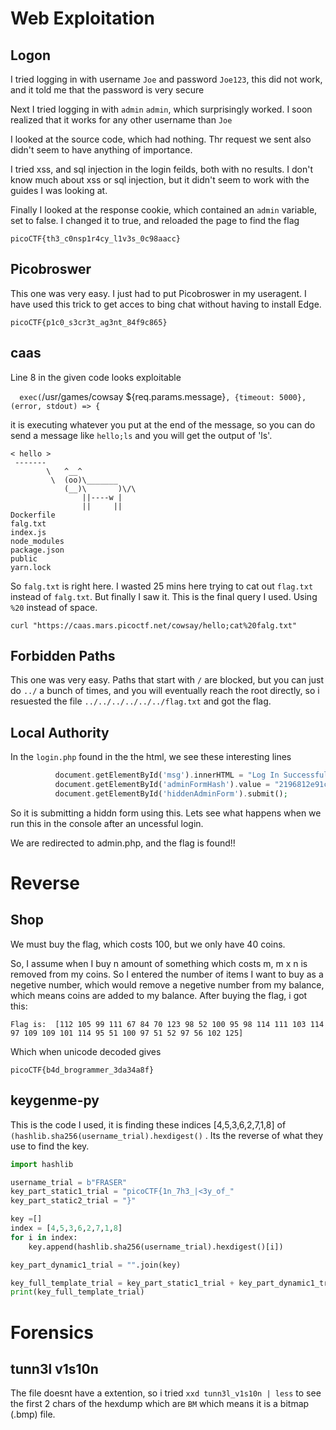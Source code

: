 # Web Exploitation

## Logon

I tried logging in with username `Joe` and password `Joe123`, this did not work, and it told me that the password is very secure

Next I tried logging in with `admin` `admin`, which surprisingly worked. I soon realized that it works for any other username than `Joe`

I looked at the source code, which had nothing. Thr request we sent also didn't seem to have anything of importance.

I tried xss, and sql injection in the login feilds, both with no results. I don't know much about xss or sql injection, but it didn't seem to work with the guides I was looking at.

Finally I looked at the response cookie, which contained an `admin` variable, set to false. I changed it to true, and reloaded the page to find the flag

`picoCTF{th3_c0nsp1r4cy_l1v3s_0c98aacc}`

## Picobroswer

This one was very easy. I just had to put Picobroswer in my useragent. I have used this trick to get acces to bing chat without having to install Edge.

`picoCTF{p1c0_s3cr3t_ag3nt_84f9c865}`

## caas

Line 8 in the given code looks exploitable

`  exec(`/usr/games/cowsay ${req.params.message}`, {timeout: 5000}, (error, stdout) => {`

it is executing whatever you put at the end of the message, so you can do send a message like `hello;ls` and you will get the output of 'ls'.

```
< hello >
 -------
        \   ^__^
         \  (oo)\_______
            (__)\       )\/\
                ||----w |
                ||     ||
Dockerfile
falg.txt
index.js
node_modules
package.json
public
yarn.lock
```

So `falg.txt` is right here. I wasted 25 mins here trying to cat out `flag.txt` instead of `falg.txt`. But finally I saw it. This is the final query I used. Using `%20` instead of space.

`curl "https://caas.mars.picoctf.net/cowsay/hello;cat%20falg.txt"`

## Forbidden Paths

This one was very easy. Paths that start with `/` are blocked, but you can just do `../` a bunch of times, and you will eventually reach the root directly, so i resuested the file `../../../../../../flag.txt` and got the flag.

## Local Authority

In the `login.php` found in the the html, we see these interesting lines

```php
          document.getElementById('msg').innerHTML = "Log In Successful";
          document.getElementById('adminFormHash').value = "2196812e91c29df34f5e217cfd639881";
          document.getElementById('hiddenAdminForm').submit();
```

So it is submitting a hiddn form using this. Lets see what happens when we run this in the console after an uncessful login.

We are redirected to admin.php, and the flag is found!!

# Reverse

## Shop

We must buy the flag, which costs 100, but we only have 40 coins.

So, I assume when I buy n amount of something which costs m, m x n is removed from my coins. So I entered the number of items I want to buy as a negetive number, which would remove a negetive number from my balance, which means coins are added to my balance. After buying the flag, i got this:

`Flag is:  [112 105 99 111 67 84 70 123 98 52 100 95 98 114 111 103 114 97 109 109 101 114 95 51 100 97 51 52 97 56 102 125]`

Which when unicode decoded gives 

`picoCTF{b4d_brogrammer_3da34a8f}`

## keygenme-py

This is the code I used, it is finding these indices [4,5,3,6,2,7,1,8] of `(hashlib.sha256(username_trial).hexdigest()` . Its the reverse of what they use to find the key.

```python
import hashlib

username_trial = b"FRASER"
key_part_static1_trial = "picoCTF{1n_7h3_|<3y_of_"
key_part_static2_trial = "}"

key =[]
index = [4,5,3,6,2,7,1,8]
for i in index:
    key.append(hashlib.sha256(username_trial).hexdigest()[i])

key_part_dynamic1_trial = "".join(key)

key_full_template_trial = key_part_static1_trial + key_part_dynamic1_trial + key_part_static2_trial
print(key_full_template_trial)
```

# Forensics

## tunn3l v1s10n

The file doesnt have a extention, so i tried `xxd tunn3l_v1s10n | less` to see the first 2 chars of the hexdump which are `BM` which means it is a bitmap (.bmp) file.

